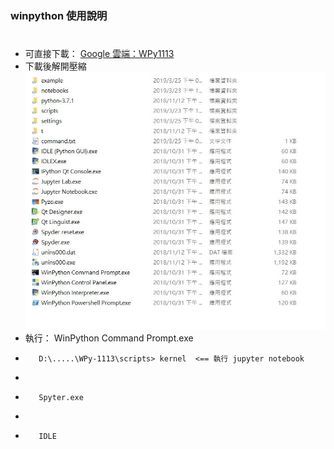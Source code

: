 ### winpython 使用說明
#
* 可直接下載： [Google 雲端：WPy1113](https://drive.google.com/open?id=1KoLkMRPrjQ207YSfmPrZFmiKUEiczzry)
* 下載後解開壓縮
![image](https://github.com/jumbokh/micropython_class/blob/master/winpython/winpython.JPG)
* 執行： WinPython Command Prompt.exe
*        D:\.....\WPy-1113\scripts> kernel  <== 執行 jupyter notebook
*        
*        Spyter.exe
*
*        IDLE 

